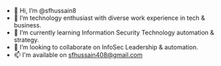 - 👋 Hi, I’m @sfhussain8
- 👀 I’m technology enthusiast with diverse work experience in tech & business.
- 🌱 I’m currently learning Information Security Technology automation & strategy.
- 💞️ I’m looking to collaborate on InfoSec Leadership & automation.
- 📫 I'm available on sfhussain408@gmail.com

<!---
sfhussain8/sfhussain8 is a ✨ special ✨ repository because its `README.md` (this file) appears on your GitHub profile.
You can click the Preview link to take a look at your changes.
--->
